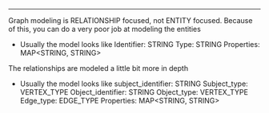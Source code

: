 ___
Graph modeling is RELATIONSHIP focused, not ENTITY focused.
Because of this, you can do a very poor job at modeling the entities
- Usually the model looks like
	 Identifier: STRING
	 Type: STRING
	 Properties: MAP<STRING, STRING>

The relationships are modeled a little bit more in depth
- Usually the model looks like
	  subject_identifier: STRING
	  Subject_type: VERTEX_TYPE
	  Object_identifier: STRING
	  Object_type: VERTEX_TYPE
	  Edge_type: EDGE_TYPE
	  Properties: MAP<STRING, STRING>
		 